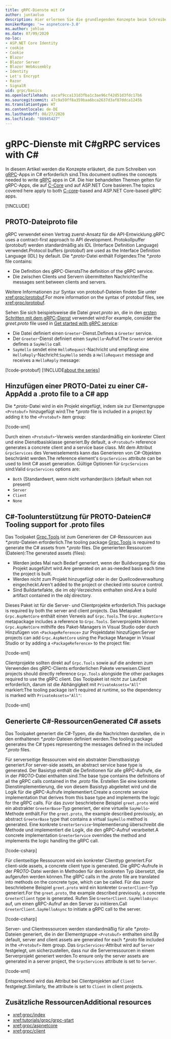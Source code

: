 ```yaml
---
title: gRPC-Dienste mit C#
author: juntaoluo
description: Hier erlernen Sie die grundlegenden Konzepte beim Schreiben von gRPC-Diensten mit C#.
monikerRange: '>= aspnetcore-3.0'
ms.author: johluo
ms.date: 07/09/2020
no-loc:
- ASP.NET Core Identity
- cookie
- Cookie
- Blazor
- Blazor Server
- Blazor WebAssembly
- Identity
- Let's Encrypt
- Razor
- SignalR
uid: grpc/basics
ms.openlocfilehash: aacaf9cca131d3fba1c3ae96cf42d51d3fdc17b6
ms.sourcegitcommit: 47c9a59ff8a359baa6bca2637d3af87ddca1245b
ms.translationtype: HT
ms.contentlocale: de-DE
ms.lasthandoff: 08/27/2020
ms.locfileid: "88945427"
---
```

# <a name="grpc-services-with-c"></a><span data-ttu-id="6c6ab-103">gRPC-Dienste mit C\#</span><span class="sxs-lookup"><span data-stu-id="6c6ab-103">gRPC services with C\#</span></span>

<span data-ttu-id="6c6ab-104">In diesem Artikel werden die Konzepte erläutert, die zum Schreiben von [gRPC](https://grpc.io/docs/guides/)-Apps in C# erforderlich sind.</span><span class="sxs-lookup"><span data-stu-id="6c6ab-104">This document outlines the concepts needed to write [gRPC](https://grpc.io/docs/guides/) apps in C#.</span></span> <span data-ttu-id="6c6ab-105">Die hier behandelten Themen gelten für gRPC-Apps, die auf [C-Core](https://grpc.io/blog/grpc-stacks) und auf ASP.NET Core basieren.</span><span class="sxs-lookup"><span data-stu-id="6c6ab-105">The topics covered here apply to both [C-core](https://grpc.io/blog/grpc-stacks)-based and ASP.NET Core-based gRPC apps.</span></span>

[!INCLUDE[](~/includes/gRPCazure.md)]

## <a name="proto-file"></a><span data-ttu-id="6c6ab-106">PROTO-Datei</span><span class="sxs-lookup"><span data-stu-id="6c6ab-106">proto file</span></span>

<span data-ttu-id="6c6ab-107">gRPC verwendet einen Vertrag zuerst-Ansatz für die API-Entwicklung.</span><span class="sxs-lookup"><span data-stu-id="6c6ab-107">gRPC uses a contract-first approach to API development.</span></span> <span data-ttu-id="6c6ab-108">Protokollpuffer (protobuf) werden standardmäßig als IDL (Interface Definition Language) verwendet.</span><span class="sxs-lookup"><span data-stu-id="6c6ab-108">Protocol buffers (protobuf) are used as the Interface Definition Language (IDL) by default.</span></span> <span data-ttu-id="6c6ab-109">Die *\*.proto*-Datei enthält Folgendes:</span><span class="sxs-lookup"><span data-stu-id="6c6ab-109">The *\*.proto* file contains:</span></span>

* <span data-ttu-id="6c6ab-110">Die Definition des gRPC-Diensts</span><span class="sxs-lookup"><span data-stu-id="6c6ab-110">The definition of the gRPC service.</span></span>
* <span data-ttu-id="6c6ab-111">Die zwischen Clients und Servern übermittelten Nachrichten</span><span class="sxs-lookup"><span data-stu-id="6c6ab-111">The messages sent between clients and servers.</span></span>

<span data-ttu-id="6c6ab-112">Weitere Informationen zur Syntax von protobuf-Dateien finden Sie unter <xref:grpc/protobuf>.</span><span class="sxs-lookup"><span data-stu-id="6c6ab-112">For more information on the syntax of protobuf files, see <xref:grpc/protobuf>.</span></span>

<span data-ttu-id="6c6ab-113">Sehen Sie sich beispielsweise die Datei *greet.proto* an, die in den [ersten Schritten mit dem gRPC-Dienst](xref:tutorials/grpc/grpc-start) verwendet wird:</span><span class="sxs-lookup"><span data-stu-id="6c6ab-113">For example, consider the *greet.proto* file used in [Get started with gRPC service](xref:tutorials/grpc/grpc-start):</span></span>

* <span data-ttu-id="6c6ab-114">Die Datei definiert einen `Greeter`-Dienst.</span><span class="sxs-lookup"><span data-stu-id="6c6ab-114">Defines a `Greeter` service.</span></span>
* <span data-ttu-id="6c6ab-115">Der `Greeter`-Dienst definiert einen `SayHello`-Aufruf.</span><span class="sxs-lookup"><span data-stu-id="6c6ab-115">The `Greeter` service defines a `SayHello` call.</span></span>
* <span data-ttu-id="6c6ab-116">`SayHello` sendet eine `HelloRequest`-Nachricht und empfängt eine `HelloReply`-Nachricht:</span><span class="sxs-lookup"><span data-stu-id="6c6ab-116">`SayHello` sends a `HelloRequest` message and receives a `HelloReply` message:</span></span>

[!code-protobuf[](~/tutorials/grpc/grpc-start/sample/GrpcGreeter/Protos/greet.proto)]
[!INCLUDE[about the series](~/includes/code-comments-loc.md)]

## <a name="add-a-proto-file-to-a-c-app"></a><span data-ttu-id="6c6ab-117">Hinzufügen einer PROTO-Datei zu einer C\#-App</span><span class="sxs-lookup"><span data-stu-id="6c6ab-117">Add a .proto file to a C\# app</span></span>

<span data-ttu-id="6c6ab-118">Die *\*.proto*-Datei wird in ein Projekt eingefügt, indem sie zur Elementgruppe `<Protobuf>` hinzugefügt wird:</span><span class="sxs-lookup"><span data-stu-id="6c6ab-118">The *\*.proto* file is included in a project by adding it to the `<Protobuf>` item group:</span></span>

[!code-xml[](~/tutorials/grpc/grpc-start/sample/GrpcGreeter/GrpcGreeter.csproj?highlight=2&range=7-9)]

<span data-ttu-id="6c6ab-119">Durch einen `<Protobuf>`-Verweis werden standardmäßig ein konkreter Client und eine Dienstbasisklasse generiert.</span><span class="sxs-lookup"><span data-stu-id="6c6ab-119">By default, a `<Protobuf>` reference generates a concrete client and a service base class.</span></span> <span data-ttu-id="6c6ab-120">Mit dem Attribut `GrpcServices` des Verweiselements kann das Generieren von C#-Objekten beschränkt werden.</span><span class="sxs-lookup"><span data-stu-id="6c6ab-120">The reference element's `GrpcServices` attribute can be used to limit C# asset generation.</span></span> <span data-ttu-id="6c6ab-121">Gültige Optionen für `GrpcServices` sind:</span><span class="sxs-lookup"><span data-stu-id="6c6ab-121">Valid `GrpcServices` options are:</span></span>

* <span data-ttu-id="6c6ab-122">`Both` (Standardwert, wenn nicht vorhanden)</span><span class="sxs-lookup"><span data-stu-id="6c6ab-122">`Both` (default when not present)</span></span>
* `Server`
* `Client`
* `None`

## <a name="c-tooling-support-for-proto-files"></a><span data-ttu-id="6c6ab-123">C#-Toolunterstützung für PROTO-Dateien</span><span class="sxs-lookup"><span data-stu-id="6c6ab-123">C# Tooling support for .proto files</span></span>

<span data-ttu-id="6c6ab-124">Das Toolpaket [Grpc.Tools](https://www.nuget.org/packages/Grpc.Tools/) ist zum Generieren der C#-Ressourcen aus *\*.proto*-Dateien erforderlich.</span><span class="sxs-lookup"><span data-stu-id="6c6ab-124">The tooling package [Grpc.Tools](https://www.nuget.org/packages/Grpc.Tools/) is required to generate the C# assets from *\*.proto* files.</span></span> <span data-ttu-id="6c6ab-125">Die generierten Ressourcen (Dateien):</span><span class="sxs-lookup"><span data-stu-id="6c6ab-125">The generated assets (files):</span></span>

* <span data-ttu-id="6c6ab-126">Werden jedes Mal nach Bedarf generiert, wenn der Buildvorgang für das Projekt ausgeführt wird.</span><span class="sxs-lookup"><span data-stu-id="6c6ab-126">Are generated on an as-needed basis each time the project is built.</span></span>
* <span data-ttu-id="6c6ab-127">Werden nicht zum Projekt hinzugefügt oder in der Quellcodeverwaltung eingecheckt.</span><span class="sxs-lookup"><span data-stu-id="6c6ab-127">Aren't added to the project or checked into source control.</span></span>
* <span data-ttu-id="6c6ab-128">Sind Buildartefakte, die im *obj*-Verzeichnis enthalten sind.</span><span class="sxs-lookup"><span data-stu-id="6c6ab-128">Are a build artifact contained in the *obj* directory.</span></span>

<span data-ttu-id="6c6ab-129">Dieses Paket ist für die Server- und Clientprojekte erforderlich.</span><span class="sxs-lookup"><span data-stu-id="6c6ab-129">This package is required by both the server and client projects.</span></span> <span data-ttu-id="6c6ab-130">Das Metapaket `Grpc.AspNetCore` enthält einen Verweis auf `Grpc.Tools`.</span><span class="sxs-lookup"><span data-stu-id="6c6ab-130">The `Grpc.AspNetCore` metapackage includes a reference to `Grpc.Tools`.</span></span> <span data-ttu-id="6c6ab-131">Serverprojekte können `Grpc.AspNetCore` mithilfe des Paket-Managers in Visual Studio oder durch Hinzufügen von `<PackageReference>` zur Projektdatei hinzufügen:</span><span class="sxs-lookup"><span data-stu-id="6c6ab-131">Server projects can add `Grpc.AspNetCore` using the Package Manager in Visual Studio or by adding a `<PackageReference>` to the project file:</span></span>

[!code-xml[](~/tutorials/grpc/grpc-start/sample/GrpcGreeter/GrpcGreeter.csproj?highlight=1&range=12)]

<span data-ttu-id="6c6ab-132">Clientprojekte sollten direkt auf `Grpc.Tools` sowie auf die anderen zum Verwenden des gRPC-Clients erforderlichen Pakete verweisen.</span><span class="sxs-lookup"><span data-stu-id="6c6ab-132">Client projects should directly reference `Grpc.Tools` alongside the other packages required to use the gRPC client.</span></span> <span data-ttu-id="6c6ab-133">Das Toolpaket ist nicht zur Laufzeit erforderlich, darum ist die Abhängigkeit mit `PrivateAssets="All"` markiert:</span><span class="sxs-lookup"><span data-stu-id="6c6ab-133">The tooling package isn't required at runtime, so the dependency is marked with `PrivateAssets="All"`:</span></span>

[!code-xml[](~/tutorials/grpc/grpc-start/sample/GrpcGreeterClient/GrpcGreeterClient.csproj?highlight=3&range=9-11)]

## <a name="generated-c-assets"></a><span data-ttu-id="6c6ab-134">Generierte C#-Ressourcen</span><span class="sxs-lookup"><span data-stu-id="6c6ab-134">Generated C# assets</span></span>

<span data-ttu-id="6c6ab-135">Das Toolpaket generiert die C#-Typen, die die Nachrichten darstellen, die in den enthaltenen *\*.proto*-Dateien definiert werden.</span><span class="sxs-lookup"><span data-stu-id="6c6ab-135">The tooling package generates the C# types representing the messages defined in the included *\*.proto* files.</span></span>

<span data-ttu-id="6c6ab-136">Für serverseitige Ressourcen wird ein abstrakter Dienstbasistyp generiert.</span><span class="sxs-lookup"><span data-stu-id="6c6ab-136">For server-side assets, an abstract service base type is generated.</span></span> <span data-ttu-id="6c6ab-137">Der Basistyp enthält die Definitionen für alle gRPC-Aufrufe, die in der *PROTO*-Datei enthalten sind.</span><span class="sxs-lookup"><span data-stu-id="6c6ab-137">The base type contains the definitions of all the gRPC calls contained in the *.proto* file.</span></span> <span data-ttu-id="6c6ab-138">Erstellen Sie eine konkrete Dienstimplementierung, die von diesem Basistyp abgeleitet wird und die Logik für die gRPC-Aufrufe implementiert.</span><span class="sxs-lookup"><span data-stu-id="6c6ab-138">Create a concrete service implementation that derives from this base type and implements the logic for the gRPC calls.</span></span> <span data-ttu-id="6c6ab-139">Für das zuvor beschriebene Beispiel `greet.proto` wird ein abstrakter `GreeterBase`-Typ generiert, der eine virtuelle `SayHello`-Methode enthält.</span><span class="sxs-lookup"><span data-stu-id="6c6ab-139">For the `greet.proto`, the example described previously, an abstract `GreeterBase` type that contains a virtual `SayHello` method is generated.</span></span> <span data-ttu-id="6c6ab-140">Eine konkrete `GreeterService`-Implementierung überschreibt die Methode und implementiert die Logik, die den gRPC-Aufruf verarbeitet.</span><span class="sxs-lookup"><span data-stu-id="6c6ab-140">A concrete implementation `GreeterService` overrides the method and implements the logic handling the gRPC call.</span></span>

[!code-csharp[](~/tutorials/grpc/grpc-start/sample/GrpcGreeter/Services/GreeterService.cs?name=snippet)]

<span data-ttu-id="6c6ab-141">Für clientseitige Ressourcen wird ein konkreter Clienttyp generiert.</span><span class="sxs-lookup"><span data-stu-id="6c6ab-141">For client-side assets, a concrete client type is generated.</span></span> <span data-ttu-id="6c6ab-142">Die gRPC-Aufrufe in der *PROTO*-Datei werden in Methoden für den konkreten Typ übersetzt, die aufgerufen werden können.</span><span class="sxs-lookup"><span data-stu-id="6c6ab-142">The gRPC calls in the *.proto* file are translated into methods on the concrete type, which can be called.</span></span> <span data-ttu-id="6c6ab-143">Für das zuvor beschriebene Beispiel `greet.proto` wird ein konkreter `GreeterClient`-Typ generiert.</span><span class="sxs-lookup"><span data-stu-id="6c6ab-143">For the `greet.proto`, the example described previously, a concrete `GreeterClient` type is generated.</span></span> <span data-ttu-id="6c6ab-144">Rufen Sie `GreeterClient.SayHelloAsync` auf, um einen gRPC-Aufruf an den Server zu initiieren.</span><span class="sxs-lookup"><span data-stu-id="6c6ab-144">Call `GreeterClient.SayHelloAsync` to initiate a gRPC call to the server.</span></span>

[!code-csharp[](~/tutorials/grpc/grpc-start/sample/GrpcGreeterClient/Program.cs?name=snippet)]

<span data-ttu-id="6c6ab-145">Server- und Clientressourcen werden standardmäßig für alle *\*.proto*-Dateien generiert, die in der Elementgruppe `<Protobuf>` enthalten sind.</span><span class="sxs-lookup"><span data-stu-id="6c6ab-145">By default, server and client assets are generated for each *\*.proto* file included in the `<Protobuf>` item group.</span></span> <span data-ttu-id="6c6ab-146">Das `GrpcServices`-Attribut wird auf `Server` festgelegt, um sicherzustellen, dass nur die Serverressourcen in einem Serverprojekt generiert werden.</span><span class="sxs-lookup"><span data-stu-id="6c6ab-146">To ensure only the server assets are generated in a server project, the `GrpcServices` attribute is set to `Server`.</span></span>

[!code-xml[](~/tutorials/grpc/grpc-start/sample/GrpcGreeter/GrpcGreeter.csproj?highlight=2&range=7-9)]

<span data-ttu-id="6c6ab-147">Entsprechend wird das Attribut bei Clientprojekten auf `Client` festgelegt.</span><span class="sxs-lookup"><span data-stu-id="6c6ab-147">Similarly, the attribute is set to `Client` in client projects.</span></span>

## <a name="additional-resources"></a><span data-ttu-id="6c6ab-148">Zusätzliche Ressourcen</span><span class="sxs-lookup"><span data-stu-id="6c6ab-148">Additional resources</span></span>

* <xref:grpc/index>
* <xref:tutorials/grpc/grpc-start>
* <xref:grpc/aspnetcore>
* <xref:grpc/client>
